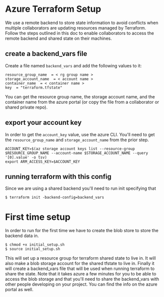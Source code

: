 # Azure Terraform Setup
We use a remote backend to store state information to avoid conflicts when multiple collaborators are updating resources managed by Terraform. Follow the steps outlined in this doc to enable collaborators to access the remote backend and shared state on their machines.
## create a backend_vars file 

Create a file named `backend_vars` and add the following values to it:
```
resource_group_name  = < rg group name >
storage_account_name  = < account name >
container_name  = < container name >
key  = "terraform.tfstate"
```
You can get the resource group name, the storage account name, and the container name from the azure portal (or copy the file from a collaborator or shared private repo). 

## export your account key
In order to get the `account_key` value, use the azure CLI. You'll need to get the `resource_group_name` and `storage_account_name` from the prior step.
```
ACCOUNT_KEY=$(az storage account keys list --resource-group $RESOURCE_GROUP_NAME --account-name $STORAGE_ACCOUNT_NAME --query '[0].value' -o tsv)
export ARM_ACCESS_KEY=$ACCOUNT_KEY
```

## running terraform with this config  
Since we are using a shared backend you'll need to run init specifying that
```
$ terraform init -backend-config=backend_vars
```

# First time setup
In order to run for the first time we have to create the blob store to store the backend data in. 
```
$ chmod +x initial_setup.sh
$ source initial_setup.sh
```

This will set up a resource group for terraform shared state to live in. It will also make a blob storage account for the shared tfstate to live in. Finally it will create a backend_vars file that will be used when running terraform to share the state. Note that it takes azure a few minutes for you to be able to access the blob storage and that you'll need to share the backend_vars with other people developing on your project. You can find the info on the azure portal as well. 
